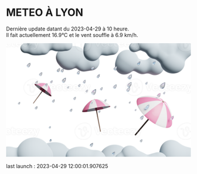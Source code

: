 # METEO À LYON

Dernière update datant du 2023-04-29 à 10 heure.  
Il fait actuellement 16.9°C et le vent souffle à 6.9 km/h.      

![](./.github/rain.png)

last launch : 2023-04-29 12:00:01.907625
